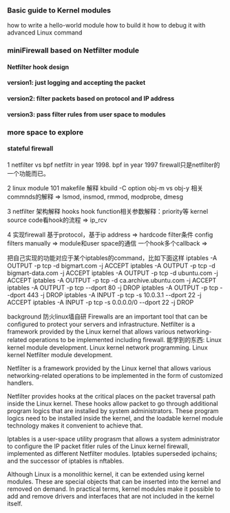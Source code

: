 ### Basic guide to Kernel modules 
how to write a hello-world module
how to build it
how to debug it with advanced Linux command

### miniFirewall based on Netfilter module
#### Netfilter hook design

#### version1: just logging and accepting the packet
#### version2: filter packets based on protocol and IP address
#### version3: pass filter rules from user space to modules

### more space to explore
#### stateful firewall

1 netfilter vs bpf
  netfiltr in year 1998. bpf in year 1997
  firewall只是netfilter的一个功能而已。

2 linux module 101
  makefile 解释 
    kbuild
    -C option
    obj-m vs obj-y
  相关commnds的解释 => lsmod, insmod, rmmod, modprobe, dmesg

3 netfilter 架构解释 
  hooks
  hook function相关参数解释：priority等
  kernel source code看hook的流程 => ip_rcv

4 实现firewall
  基于protocol，基于ip address => hardcode filter条件
  config filters manually => module和user space的通信
  一个hook多个callback => 

把自己实现的功能对应于某个iptables的command，比如下面这样
iptables -A OUTPUT -p tcp -d bigmart.com -j ACCEPT
iptables -A OUTPUT -p tcp -d bigmart-data.com -j ACCEPT
iptables -A OUTPUT -p tcp -d ubuntu.com -j ACCEPT
iptables -A OUTPUT -p tcp -d ca.archive.ubuntu.com -j ACCEPT
iptables -A OUTPUT -p tcp --dport 80 -j DROP
iptables -A OUTPUT -p tcp --dport 443 -j DROP
iptables -A INPUT -p tcp -s 10.0.3.1 --dport 22 -j ACCEPT
iptables -A INPUT -p tcp -s 0.0.0.0/0 --dport 22 -j DROP

background
防火linux墙自研
Firewalls are an important tool that can be configured to protect your servers and infrastructure. 
Netfilter is a framework provided by the Linux kernel that allows various networking-related operations to be implemented including firewall.
能学到的东西:
Linux kernel module development.
Linux kernel network programming. 
Linux kernel Netfilter module development.



Netfilter is a framework provided by the Linux kernel that allows various networking-related operations to be implemented in the form of customized handlers.

Netfilter provides hooks at the critical places on the packet traversal path inside the Linux kernel. These hooks allow packet to go through additional program logics that are installed by system administrators. These program logics need to be installed inside the kernel, and the loadable kernel module technology makes it convenient to achieve that. 

Iptables is a user-space utility prograsm that allows a system administrator to configure the IP packet fitler rules of the Linux kernel firewall, implemented as different Netfilter modules. Iptables superseded ipchains; and the successor of iptables is nftables.


Although Linux is a monolithic kernel, it can be extended using kernel modules. These are special objects that can be inserted into the kernel and removed on demand. In practical terms, kernel modules make it possible to add and remove drivers and interfaces that are not included in the kernel itself. 
